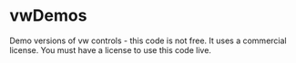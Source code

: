 # vwDemos
Demo versions of vw controls - this code is not free. It uses a commercial license. You must have a license to use this code live.
